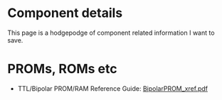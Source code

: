# Component details

This page is a hodgepodge of component related information I want to save.

# PROMs, ROMs etc

- TTL/Bipolar PROM/RAM Reference Guide: [BipolarPROM_xref.pdf](./attachments/BipolarPROM_xref.pdf)